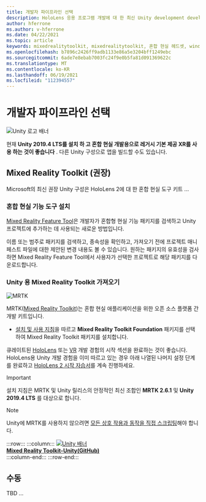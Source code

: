 ```yaml
---
title: 개발자 파이프라인 선택
description: HoloLens 응용 프로그램 개발에 대 한 최신 Unity development development 파이프라인 권장 사항을 최신 상태로 유지 합니다.
author: hferrone
ms.author: v-hferrone
ms.date: 04/22/2021
ms.topic: article
keywords: mixedrealitytoolkit, mixedrealitytoolkit, 혼합 현실 헤드셋, windows mixed reality 헤드셋, 가상 현실 헤드셋, unity
ms.openlocfilehash: b7896c2426ff9adb1133e86a5e3204bff1249ebc
ms.sourcegitcommit: 6ade7e8ebab7003fc24f9e0b5fa81d091369622c
ms.translationtype: MT
ms.contentlocale: ko-KR
ms.lasthandoff: 06/19/2021
ms.locfileid: "112394557"
---
```

# <a name="choosing-your-developer-pipeline"></a>개발자 파이프라인 선택

![Unity 로고 배너](../images/unity_logo_banner.png)<br>

현재 **Unity 2019.4 LTS를 설치 하 고 혼합 현실 개발용으로 레거시 기본 제공 XR를 사용 하는 것이 좋습니다** . 다른 Unity 구성으로 앱을 빌드할 수도 있습니다.

## <a name="mixed-reality-toolkit-recommended"></a>Mixed Reality Toolkit (권장)

Microsoft의 최신 권장 Unity 구성은 HoloLens 2에 대 한 혼합 현실 도구 키트 ...

### <a name="install-the-mixed-reality-feature-tool"></a>혼합 현실 기능 도구 설치

[Mixed Reality Feature Tool](welcome-to-mr-feature-tool.md)은 개발자가 혼합형 현실 기능 패키지를 검색하고 Unity 프로젝트에 추가하는 데 사용되는 새로운 방법입니다. 

이름 또는 범주로 패키지를 검색하고, 종속성을 확인하고, 가져오기 전에 프로젝트 매니페스트 파일에 대한 제안된 변경 내용도 볼 수 있습니다. 원하는 패키지의 유효성을 검사하면 Mixed Reality Feature Tool에서 사용자가 선택한 프로젝트로 해당 패키지를 다운로드합니다.

### <a name="importing-the-mixed-reality-toolkit-for-unity"></a>Unity 용 Mixed Reality Toolkit 가져오기

![MRTK](../../design/images/MRTK_UX_Hero.png)

MRTK([Mixed Reality Toolkit](mrtk-getting-started.md))는 혼합 현실 애플리케이션을 위한 오픈 소스 플랫폼 간 개발 키트입니다. 

* [설치 및 사용 지침](welcome-to-mr-feature-tool.md#system-requirements)을 따르고 **Mixed Reality Toolkit Foundation** 패키지를 선택하여 Mixed Reality Toolkit 패키지를 설치합니다.

큐레이트된 [HoloLens](unity-development-overview.md#1-getting-started) 또는 [VR](unity-development-wmr-overview.md#1-getting-started) 개발 경험의 시작 섹션을 완료하는 것이 좋습니다. HoloLens용 Unity 개발 경험을 이미 따르고 있는 경우 아래 나열된 나머지 설정 단계를 완료하고 [HoloLens 2 시작 자습서](tutorials/mr-learning-base-01.md)를 계속 진행하세요.

> [!IMPORTANT]
> 설치 지침은 MRTK 및 Unity 릴리스의 안정적인 최신 조합인 **MRTK 2.6.1** 및 **Unity 2019.4 LTS** 를 대상으로 합니다.

> [!NOTE]
> Unity에 MRTK를 사용하지 않으려면 [모든 상호 작용과 동작을 직접 스크립팅](configure-unity-project.md)해야 합니다.

:::row:::
    :::column:::
        <a href="https://github.com/Microsoft/MixedRealityToolkit-Unity" target="_blank">![Unity 배너](../images/MRTK-Unity-Banner.png)<br>**Mixed Reality Toolkit-Unity(GitHub)** </a><br>
    :::column-end:::
:::row-end:::

## <a name="manual"></a>수동 

TBD ...